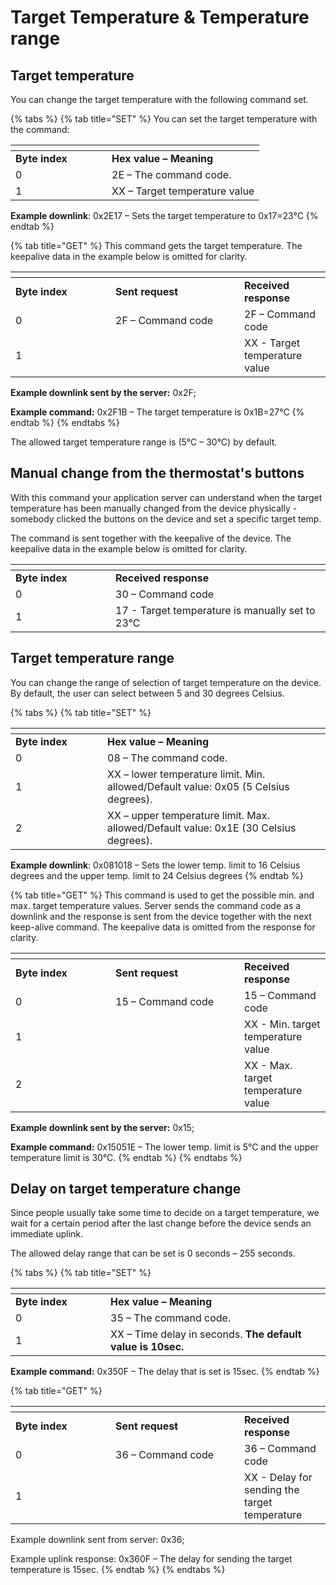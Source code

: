 # Target Temperature & Temperature range

## Target temperature

You can change the target temperature with the following command set.

{% tabs %}
{% tab title="SET" %}
You can set the target temperature with the command:

<table data-header-hidden><thead><tr><th width="138"></th><th></th></tr></thead><tbody><tr><td><strong>Byte index</strong></td><td><strong>Hex value – Meaning</strong></td></tr><tr><td>0</td><td>2E – The command code.</td></tr><tr><td>1</td><td>XX – Target temperature value</td></tr></tbody></table>

**Example downlink**: 0x2E17 – Sets the target temperature to 0x17=23°C
{% endtab %}

{% tab title="GET" %}
This command gets the target temperature. The keepalive data in the example below is omitted for clarity.

<table data-header-hidden><thead><tr><th width="143.99999999999997"></th><th width="190"></th><th></th></tr></thead><tbody><tr><td><strong>Byte index</strong></td><td><strong>Sent request</strong></td><td><strong>Received response</strong></td></tr><tr><td>0</td><td>2F – Command code</td><td>2F – Command code</td></tr><tr><td>1</td><td> </td><td>XX - Target temperature value</td></tr></tbody></table>

**Example downlink sent by the server:** 0x2F;

**Example command:** 0x2F1B – The target temperature is 0x1B=27°C
{% endtab %}
{% endtabs %}

The allowed target temperature range is (5°C – 30°C) by default.

## Manual change from the thermostat's buttons

With this command your application server can understand when the target temperature has been manually changed from the device physically - somebody clicked the buttons on the device and set a specific target temp.

The command is sent together with the keepalive of the device. The keepalive data in the example below is omitted for clarity.

<table data-header-hidden><thead><tr><th width="143.99999999999997"></th><th></th></tr></thead><tbody><tr><td><strong>Byte index</strong></td><td><strong>Received response</strong></td></tr><tr><td>0</td><td>30 – Command code</td></tr><tr><td>1</td><td>17 - Target temperature is manually set to 23°C</td></tr></tbody></table>

## Target temperature range

You can change the range of selection of target temperature on the device. By default, the user can select between 5 and 30 degrees Celsius.

{% tabs %}
{% tab title="SET" %}
<table data-header-hidden><thead><tr><th width="131"></th><th></th></tr></thead><tbody><tr><td><strong>Byte index</strong></td><td><strong>Hex value – Meaning</strong></td></tr><tr><td>0</td><td>08 – The command code.</td></tr><tr><td>1</td><td>XX – lower temperature limit. Min. allowed/Default value: 0x05 (5 Celsius degrees).</td></tr><tr><td>2</td><td>XX – upper temperature limit. Max. allowed/Default value: 0x1E (30 Celsius degrees).</td></tr></tbody></table>

**Example downlink**: 0x081018 – Sets the lower temp. limit to 16 Celsius degrees and the upper temp. limit to 24 Celsius degrees
{% endtab %}

{% tab title="GET" %}
This command is used to get the possible min. and max. target temperature values. Server sends the command code as a downlink and the response is sent from the device together with the next keep-alive command. The keepalive data is omitted from the response for clarity.

<table data-header-hidden><thead><tr><th width="143.99999999999997"></th><th width="190"></th><th></th></tr></thead><tbody><tr><td><strong>Byte index</strong></td><td><strong>Sent request</strong></td><td><strong>Received response</strong></td></tr><tr><td>0</td><td>15 – Command code</td><td>15 – Command code</td></tr><tr><td>1</td><td> </td><td>XX - Min. target temperature value</td></tr><tr><td>2</td><td></td><td>XX - Max. target temperature value</td></tr></tbody></table>

**Example downlink sent by the server:** 0x15;

**Example command:** 0x15051E – The lower temp. limit is 5°C and the upper temperature limit is 30°C.
{% endtab %}
{% endtabs %}

## Delay on target temperature change

Since people usually take some time to decide on a target temperature, we wait for a certain period after the last change before the device sends an immediate uplink.

The allowed delay range that can be set is 0 seconds – 255 seconds.

{% tabs %}
{% tab title="SET" %}
<table data-header-hidden><thead><tr><th width="136"></th><th></th></tr></thead><tbody><tr><td><strong>Byte index</strong></td><td><strong>Hex value – Meaning</strong></td></tr><tr><td>0</td><td>35 – The command code.</td></tr><tr><td>1</td><td>XX – Time delay in seconds. <strong>The default value is 10sec.</strong></td></tr></tbody></table>

**Example command:** 0x350F – The delay that is set is 15sec.
{% endtab %}

{% tab title="GET" %}
<table data-header-hidden><thead><tr><th width="143.99999999999997"></th><th width="190"></th><th></th></tr></thead><tbody><tr><td><strong>Byte index</strong></td><td><strong>Sent request</strong></td><td><strong>Received response</strong></td></tr><tr><td>0</td><td>36 – Command code</td><td>36 – Command code</td></tr><tr><td>1</td><td> </td><td>XX - Delay for sending the target temperature</td></tr></tbody></table>

Example downlink sent from server: 0x36;

Example uplink response: 0x360F – The delay for sending the target temperature is 15sec.
{% endtab %}
{% endtabs %}

